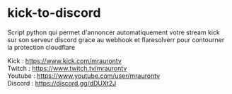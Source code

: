 # kick-to-discord

Script python qui permet d'annoncer automatiquement votre stream kick sur son serveur discord grace au webhook et flaresolverr pour contourner la protection cloudflare

Kick : https://www.kick.com/mraurontv    
Twitch : https://www.twitch.tv/mraurontv    
Youtube : https://www.youtube.com/user/mraurontv    
Discord : https://discord.gg/dDUXt2J    
